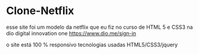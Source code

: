 # Clone-Netflix
esse site foi um modelo da netflix que eu fiz no curso de HTML 5 e CSS3 na dio digital innovation one
https://www.dio.me/sign-in 

o site está 100 % responsivo 
tecnologias usadas  HTML5/CSS3/jquery

